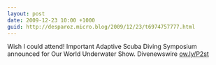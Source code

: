 ```yaml
---
layout: post
date: 2009-12-23 10:00 +1000
guid: http://desparoz.micro.blog/2009/12/23/t6974757777.html
---
```

Wish I could attend! Important Adaptive Scuba Diving Symposium announced for Our World Underwater Show. Divenewswire [ow.ly/P2st](http://ow.ly/P2st)
